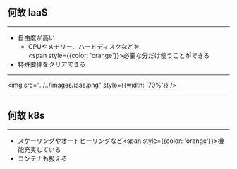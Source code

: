 ## 何故 IaaS

---

- 自由度が高い
  - CPUやメモリー、ハードディスクなどを<br /><span style={{color: 'orange'}}>必要な分だけ使うことができる</span>
- 特殊要件をクリアできる

---

<img src="../../images/iaas.png" style={{width: '70%'}} />

---

## 何故 k8s

---

- スケーリングやオートヒーリングなど<span style={{color: 'orange'}}>機能充実している</span>
- コンテナも扱える
